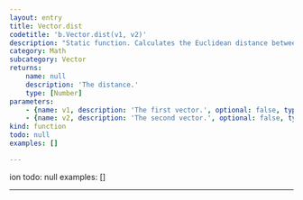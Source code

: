 ```yaml
---
layout: entry
title: Vector.dist
codetitle: 'b.Vector.dist(v1, v2)'
description: "Static function. Calculates the Euclidean distance between two points (considering a point as a vector object).\nIs meant to be called \"static\" i.e. Vector.dist(v1, v2);"
category: Math
subcategory: Vector
returns:
    name: null
    description: 'The distance.'
    type: [Number]
parameters:
    - {name: v1, description: 'The first vector.', optional: false, type: [Vector]}
    - {name: v2, description: 'The second vector.', optional: false, type: [Vector]}
kind: function
todo: null
examples: []

---
```

ion
todo: null
examples: []

---
